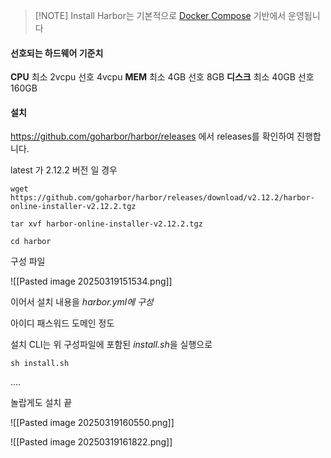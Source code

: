 > [!NOTE] Install
> Harbor는 기본적으로 [Docker Compose](https://docs.docker.com/compose/) 기반에서 운영됩니다

#### 선호되는 하드웨어 기준치

**CPU** 최소 2vcpu 선호 4vcpu
**MEM** 최소 4GB 선호 8GB
**디스크** 최소 40GB 선호 160GB
#### 설치

https://github.com/goharbor/harbor/releases 에서 releases를 확인하여 진행합니다.

latest 가 2.12.2 버전 일 경우

```
wget https://github.com/goharbor/harbor/releases/download/v2.12.2/harbor-online-installer-v2.12.2.tgz

tar xvf harbor-online-installer-v2.12.2.tgz

cd harbor
```

구성 파일

![[Pasted image 20250319151534.png]]

이어서 설치 내용을 *harbor.yml에 구성*

아이디 패스워드 도메인 정도

설치 CLI는 위 구성파일에 포함된 *install.sh*을 실행으로 

```
sh install.sh
```

....

놀랍게도 설치 끝

![[Pasted image 20250319160550.png]]

![[Pasted image 20250319161822.png]]